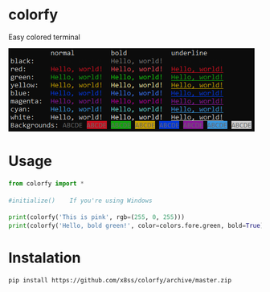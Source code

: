 # colorfy
Easy colored terminal

![Screenshot](screenshot.png)

# Usage
```python
from colorfy import *

#initialize()    If you're using Windows

print(colorfy('This is pink', rgb=(255, 0, 255)))
print(colorfy('Hello, bold green!', color=colors.fore.green, bold=True))
```

# Instalation
```
pip install https://github.com/x8ss/colorfy/archive/master.zip
```
